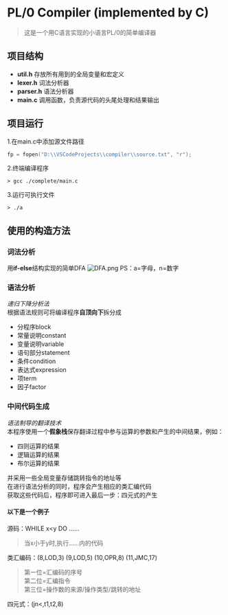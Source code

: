 # PL/0 Compiler (implemented by C)
> 这是一个用C语言实现的⼩语⾔PL/0的简单编译器
## 项目结构
- **util.h** 存放所有用到的全局变量和宏定义
- **lexer.h** 词法分析器
- **parser.h** 语法分析器
- **main.c** 调用函数，负责源代码的头尾处理和结果输出
## 项目运行
1.在main.c中添加源文件路径
```c
fp = fopen("D:\\VSCodeProjects\\compiler\\source.txt", "r");
```
2.终端编译程序
```
> gcc ./complete/main.c
```
3.运行可执行文件
```
> ./a
```
## 使用的构造方法
### 词法分析
用**if-else**结构实现的简单DFA
![DFA.png](https://s2.loli.net/2023/12/01/lAuRfM7cUwhiOoX.png)
PS：a=字母，n=数字
### 语法分析
*递归下降分析法*</br>
根据语法规则可将编译程序**自顶向下**拆分成</br>
- 分程序block
- 常量说明constant
- 变量说明variable
- 语句部分statement
- 条件condition
- 表达式expression
- 项term
- 因子factor
### 中间代码生成
*语法制导的翻译技术*</br>
本程序使用一个**假象栈**保存翻译过程中参与运算的参数和产生的中间结果，例如：
- 四则运算的结果
- 逻辑运算的结果
- 布尔运算的结果</br>

并采用一些全局变量存储跳转指令的地址等  
在进行语法分析的同时，程序会产生相应的类汇编代码</br>
获取这些代码后，程序即可进入最后一步：四元式的产生</br>
#### 以下是一个例子</br>
源码：WHILE x<y DO …… </br>
> 当x小于y时,执行……内的代码
> 
类汇编码：(8,LOD,3)  (9,LOD,5) (10,OPR,8) (11,JMC,17)</br>
> 第一位=汇编码的序号</br>
> 第二位=汇编指令</br>
> 第三位=操作数的来源/操作类型/跳转的地址
>
四元式：(jn<,t1,t2,8)